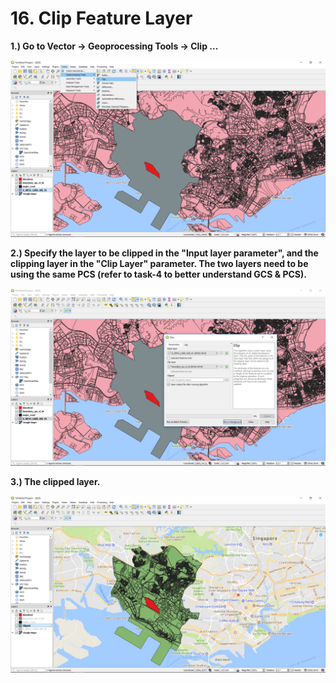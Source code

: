 # 16. Clip Feature Layer

**1.\) Go to Vector -&gt; Geoprocessing Tools -&gt; Clip ...** 

![](../.gitbook/assets/image%20%28103%29.png)

**2.\) Specify the layer to be clipped in the "Input layer parameter", and the clipping layer in the "Clip Layer" parameter. The two layers need to be using the same PCS \(refer to task-4 to better understand GCS & PCS\).**

![](../.gitbook/assets/image%20%2858%29.png)

**3.\) The clipped layer.**

![](../.gitbook/assets/image%20%2859%29.png)



